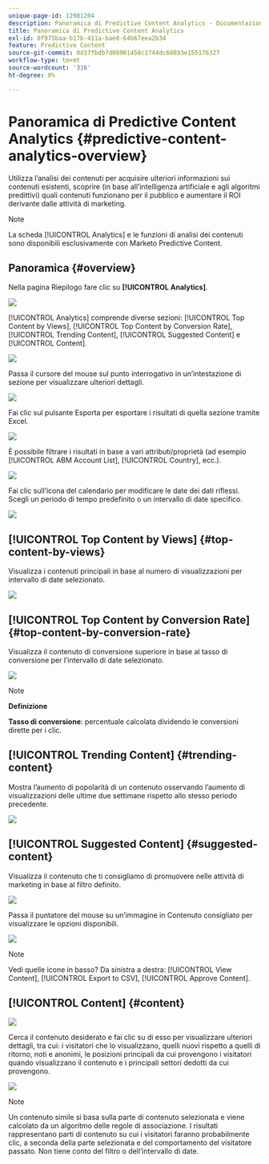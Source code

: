 ```yaml
---
unique-page-id: 12981204
description: Panoramica di Predictive Content Analytics - Documentazione di Marketo - Documentazione del prodotto
title: Panoramica di Predictive Content Analytics
exl-id: 0f975baa-b17b-411a-bae0-64b67eea2b34
feature: Predictive Content
source-git-commit: 0d37fbdb7d08901458c1744dc68893e155176327
workflow-type: tm+mt
source-wordcount: '316'
ht-degree: 0%

---
```


# Panoramica di Predictive Content Analytics {#predictive-content-analytics-overview}

Utilizza l’analisi dei contenuti per acquisire ulteriori informazioni sui contenuti esistenti, scoprire (in base all’intelligenza artificiale e agli algoritmi predittivi) quali contenuti funzionano per il pubblico e aumentare il ROI derivante dalle attività di marketing.

>[!NOTE]
>
>La scheda [!UICONTROL Analytics] e le funzioni di analisi dei contenuti sono disponibili esclusivamente con Marketo Predictive Content.

## Panoramica {#overview}

Nella pagina Riepilogo fare clic su **[!UICONTROL Analytics]**.

![](assets/one.png)

[!UICONTROL Analytics] comprende diverse sezioni: [!UICONTROL Top Content by Views], [!UICONTROL Top Content by Conversion Rate], [!UICONTROL Trending Content], [!UICONTROL Suggested Content] e [!UICONTROL Content].

![](assets/new-2.png)

Passa il cursore del mouse sul punto interrogativo in un’intestazione di sezione per visualizzare ulteriori dettagli.

![](assets/new-3.png)

Fai clic sul pulsante Esporta per esportare i risultati di quella sezione tramite Excel.

![](assets/new-3point5.png)

È possibile filtrare i risultati in base a vari attributi/proprietà (ad esempio [!UICONTROL ABM Account List], [!UICONTROL Country], ecc.).

![](assets/pca.png)

Fai clic sull’icona del calendario per modificare le date dei dati riflessi. Scegli un periodo di tempo predefinito o un intervallo di date specifico.

![](assets/dates.png)

## [!UICONTROL Top Content by Views] {#top-content-by-views}

Visualizza i contenuti principali in base al numero di visualizzazioni per intervallo di date selezionato.

![](assets/new-6.png)

## [!UICONTROL Top Content by Conversion Rate] {#top-content-by-conversion-rate}

Visualizza il contenuto di conversione superiore in base al tasso di conversione per l’intervallo di date selezionato.

![](assets/new-7.png)

>[!NOTE]
>
>**Definizione**
>
>**Tasso di conversione**: percentuale calcolata dividendo le conversioni dirette per i clic.

## [!UICONTROL Trending Content] {#trending-content}

Mostra l’aumento di popolarità di un contenuto osservando l’aumento di visualizzazioni delle ultime due settimane rispetto allo stesso periodo precedente.

![](assets/new-8.png)

## [!UICONTROL Suggested Content] {#suggested-content}

Visualizza il contenuto che ti consigliamo di promuovere nelle attività di marketing in base al filtro definito.

![](assets/image2017-10-3-10-3a18-3a35.png)

Passa il puntatore del mouse su un’immagine in Contenuto consigliato per visualizzare le opzioni disponibili.

![](assets/image2017-10-3-10-3a21-3a37.png)

>[!NOTE]
>
>Vedi quelle icone in basso? Da sinistra a destra: [!UICONTROL View Content], [!UICONTROL Export to CSV], [!UICONTROL Approve Content].

## [!UICONTROL Content] {#content}

![](assets/image2017-10-3-10-3a22-3a24.png)

Cerca il contenuto desiderato e fai clic su di esso per visualizzare ulteriori dettagli, tra cui: i visitatori che lo visualizzano, quelli nuovi rispetto a quelli di ritorno, noti e anonimi, le posizioni principali da cui provengono i visitatori quando visualizzano il contenuto e i principali settori dedotti da cui provengono.

![](assets/image2017-10-3-10-3a23-3a40.png)

>[!NOTE]
>
>Un contenuto simile si basa sulla parte di contenuto selezionata e viene calcolato da un algoritmo delle regole di associazione. I risultati rappresentano parti di contenuto su cui i visitatori faranno probabilmente clic, a seconda della parte selezionata e del comportamento del visitatore passato. Non tiene conto del filtro o dell’intervallo di date.
